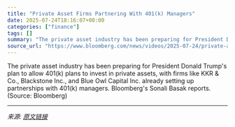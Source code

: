 ```yaml
---
title: "Private Asset Firms Partnering With 401(k) Managers"
date: 2025-07-24T18:16:07+08:00
categories: ["finance"]
tags: []
summary: "The private asset industry has been preparing for President Donald Trump's plan to allow 401(k) plans to invest in private assets, with firms like KKR & Co., Blackstone Inc., and Blue Owl Capital Inc."
source_url: "https://www.bloomberg.com/news/videos/2025-07-24/private-asset-firms-partnering-with-401-k-managers-video"
---
```


The private asset industry has been preparing for President Donald Trump's plan to allow 401(k) plans to invest in private assets, with firms like KKR & Co., Blackstone Inc., and Blue Owl Capital Inc. already setting up partnerships with 401(k) managers. Bloomberg's Sonali Basak reports. (Source: Bloomberg)

---

*来源: [原文链接](https://www.bloomberg.com/news/videos/2025-07-24/private-asset-firms-partnering-with-401-k-managers-video)*
